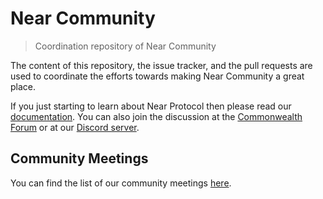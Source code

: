 # Near Community
> Coordination repository of Near Community

The content of this repository, the issue tracker, and the pull requests are used to coordinate the efforts towards making Near Community a great place.

If you just starting to learn about Near Protocol then please read our [documentation](https://docs.nearprotocol.com/).
You can also join the discussion at the [Commonwealth Forum](https://commonwealth.im/near/) or at our [Discord server](http://near.chat/).

## Community Meetings

You can find the list of our community meetings [here](https://calendar.google.com/calendar/embed?src=nearprotocol.com_ltk89omsjnc2ckgbtk6h9157i0%40group.calendar.google.com&ctz=America%2FLos_Angeles).

